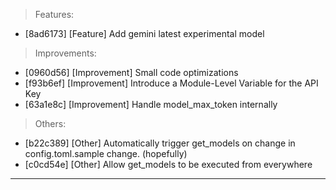 > Features:
- [8ad6173] [Feature] Add gemini latest experimental model

> Improvements:
- [0960d56] [Improvement] Small code optimizations
- [f93b6ef] [Improvement] Introduce a Module-Level Variable for the API Key
- [63a1e8c] [Improvement] Handle model_max_token internally

> Others:
- [b22c389] [Other] Automatically trigger get_models on change in config.toml.sample change. (hopefully)
- [c0cd54e] [Other] Allow get_models to be executed from everywhere


---
